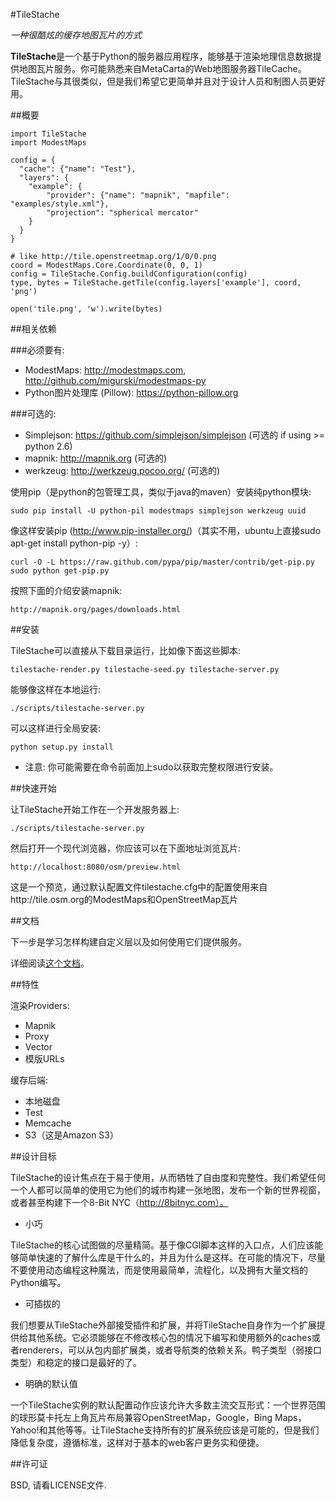 #TileStache

_一种很酷炫的缓存地图瓦片的方式_


**TileStache**是一个基于Python的服务器应用程序，能够基于渲染地理信息数据提供地图瓦片服务。你可能熟悉来自MetaCarta的Web地图服务器TileCache。TileStache与其很类似，但是我们希望它更简单并且对于设计人员和制图人员更好用。

##概要

    import TileStache
    import ModestMaps

    config = {
      "cache": {"name": "Test"},
      "layers": {
        "example": {
            "provider": {"name": "mapnik", "mapfile": "examples/style.xml"},
            "projection": "spherical mercator"
        }
      }
    }

    # like http://tile.openstreetmap.org/1/0/0.png
    coord = ModestMaps.Core.Coordinate(0, 0, 1)
    config = TileStache.Config.buildConfiguration(config)
    type, bytes = TileStache.getTile(config.layers['example'], coord, 'png')

    open('tile.png', 'w').write(bytes)



##相关依赖

###必须要有:

- ModestMaps: http://modestmaps.com, http://github.com/migurski/modestmaps-py
- Python图片处理库 (Pillow): https://python-pillow.org

###可选的:

- Simplejson: https://github.com/simplejson/simplejson (可选的 if using >= python 2.6)
- mapnik: http://mapnik.org (可选的)
- werkzeug: http://werkzeug.pocoo.org/ (可选的)

使用pip（是python的包管理工具，类似于java的maven）安装纯python模块:

    sudo pip install -U python-pil modestmaps simplejson werkzeug uuid

像这样安装pip (http://www.pip-installer.org/)（其实不用，ubuntu上直接sudo apt-get install python-pip -y）:

    curl -O -L https://raw.github.com/pypa/pip/master/contrib/get-pip.py
    sudo python get-pip.py

按照下面的介绍安装mapnik:

    http://mapnik.org/pages/downloads.html


##安装

TileStache可以直接从下载目录运行，比如像下面这些脚本:

    tilestache-render.py tilestache-seed.py tilestache-server.py

能够像这样在本地运行:

    ./scripts/tilestache-server.py

可以这样进行全局安装:

    python setup.py install

  * 注意: 你可能需要在命令前面加上sudo以获取完整权限进行安装。


##快速开始

让TileStache开始工作在一个开发服务器上:

    ./scripts/tilestache-server.py

然后打开一个现代浏览器，你应该可以在下面地址浏览瓦片:

    http://localhost:8080/osm/preview.html


这是一个预览，通过默认配置文件tilestache.cfg中的配置使用来自http://tile.osm.org的ModestMaps和OpenStreetMap瓦片


##文档

下一步是学习怎样构建自定义层以及如何使用它们提供服务。

详细阅读[这个文档](http://tilestache.org/doc/)。


##特性

渲染Providers:
* Mapnik
* Proxy
* Vector
* 模版URLs

缓存后端:
* 本地磁盘
* Test
* Memcache
* S3（这是Amazon S3）


##设计目标

TileStache的设计焦点在于易于使用，从而牺牲了自由度和完整性。我们希望任何一个人都可以简单的使用它为他们的城市构建一张地图，发布一个新的世界视窗，或者甚至构建下一个8-Bit NYC（http://8bitnyc.com）。

* 小巧

TileStache的核心试图做的尽量精简。基于像CGI脚本这样的入口点，人们应该能够简单快速的了解什么库是干什么的，并且为什么是这样。在可能的情况下，尽量不要使用动态编程这种魔法，而是使用最简单，流程化，以及拥有大量文档的Python编写。

* 可插拔的

我们想要从TileStache外部接受插件和扩展，并将TileStache自身作为一个扩展提供给其他系统。它必须能够在不修改核心包的情况下编写和使用额外的caches或者renderers，可以从包内部扩展类，或者导航类的依赖关系。鸭子类型（弱接口类型）和稳定的接口是最好的了。

* 明确的默认值

一个TileStache实例的默认配置动作应该允许大多数主流交互形式：一个世界范围的球形莫卡托左上角瓦片布局兼容OpenStreetMap，Google，Bing Maps，Yahoo!和其他等等。让TileStache支持所有的扩展系统应该是可能的，但是我们降低复杂度，遵循标准，这样对于基本的web客户更务实和便捷。


##许可证

BSD, 请看LICENSE文件.
